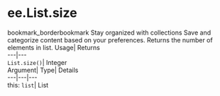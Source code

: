  
#  ee.List.size 
bookmark_borderbookmark Stay organized with collections  Save and categorize content based on your preferences.
Returns the number of elements in list. 
Usage| Returns  
---|---  
`List.size()`| Integer  
Argument| Type| Details  
---|---|---  
this: `list`| List  
